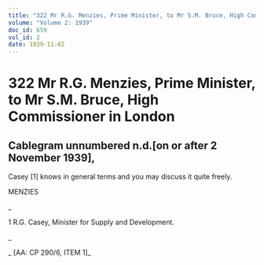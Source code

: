```yaml
---
title: "322 Mr R.G. Menzies, Prime Minister, to Mr S.M. Bruce, High Commissioner in London"
volume: "Volume 2: 1939"
doc_id: 659
vol_id: 2
date: 1939-11-02
---
```


# 322 Mr R.G. Menzies, Prime Minister, to Mr S.M. Bruce, High Commissioner in London

## Cablegram unnumbered n.d.[on or after 2 November 1939],

Casey [1] knows in general terms and you may discuss it quite freely.

MENZIES

_

1 R.G. Casey, Minister for Supply and Development.

_

_ [AA: CP 290/6, ITEM 1]_
